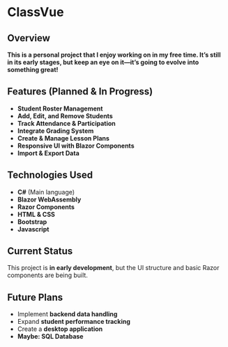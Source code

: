 # ClassVue 

## Overview
**This is a personal project that I enjoy working on in my free time. It’s still in its early stages, but keep an eye on it—it’s going to evolve into something great!**

## Features (Planned & In Progress)
- **Student Roster Management** 
- **Add, Edit, and Remove Students**
- **Track Attendance & Participation**
- **Integrate Grading System**
- **Create & Manage Lesson Plans**
- **Responsive UI with Blazor Components**
- **Import & Export Data**

## Technologies Used
- **C#** (Main language)
- **Blazor WebAssembly**
- **Razor Components**
- **HTML & CSS**
- **Bootstrap**
- **Javascript**

## Current Status
This project is **in early development**, but the UI structure and basic Razor components are being built.

## Future Plans
- Implement **backend data handling**
- Expand **student performance tracking**
- Create a **desktop application**
- **Maybe: SQL Database**

